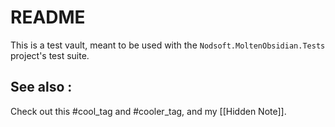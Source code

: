 # README

This is a test vault, meant to be used with the `Nodsoft.MoltenObsidian.Tests` project's test suite.

## See also :

Check out this #cool_tag and #cooler_tag, and my [[Hidden Note]].